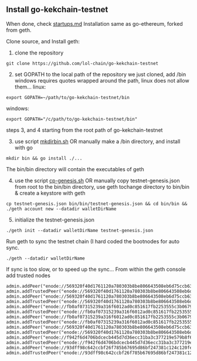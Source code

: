 ## Install go-kekchain-testnet
When done, check [startups.md](https://github.com/lol-chain/go-kekchain-testnet/blob/main/startups.md) 
Installation same as go-ethereum, forked from geth.

Clone source, and Install geth:
1) clone the repository
``` 
git clone https://github.com/lol-chain/go-kekchain-testnet
```

2) set GOPATH to the local path of the repository we just cloned, add /bin 
windows requires quotes wrapped around the path, linux does not allow them...
linux:
```
export GOPATH=~/path/to/go-kekchain-testnet/bin
```
windows: 
```
export GOPATH="/c/path/to/go-kekchain-testnet/bin"
```

steps 3, and 4 starting from the root path of go-kekchain-testnet 

3) use script [mkdirbin.sh](https://github.com/go-electronero/go-kekchain/blob/published/mkdirbin.sh)
OR
manually make a /bin directory, and install with go 
```
mkdir bin && go install ./...
```
The bin/bin directory will contain the executables of geth

4) use the script [cp-genesis.sh](https://github.com/go-electronero/go-kekchain/blob/published/cp-genesis.sh) 
OR 
manually copy testnet-genesis.json from root to the bin/bin directory, use geth tochange directory to bin/bin & create a keystore with geth
```
cp testnet-genesis.json bin/bin/testnet-genesis.json && cd bin/bin && ./geth account new --datadir walletDirName
```

5)  initialize the testnet-genesis.json
```
./geth init --datadir walletDirName testnet-genesis.json
```

Run geth to sync the testnet chain (I hard coded the bootnodes for auto sync.
```
./geth --datadir walletDirName
```

If sync is too slow, or to speed up the sync...
From within the geth console add trusted nodes 
```
admin.addPeer("enode://569320f40d1761120a780303b8be806643508eb6d75ccb63796710e42f2e888f1ef28069df719bd820d46f6f44a22c338a10e16c03df10509517edf4f0326d97@161.97.121.104:36514")
admin.addTrustedPeer("enode://569320f40d1761120a780303b8be806643508eb6d75ccb63796710e42f2e888f1ef28069df719bd820d46f6f44a22c338a10e16c03df10509517edf4f0326d97@161.97.121.104:36514")
admin.addPeer("enode://569320f40d1761120a780303b8be806643508eb6d75ccb63796710e42f2e888f1ef28069df719bd820d46f6f44a22c338a10e16c03df10509517edf4f0326d97@127.0.0.1:64206")
admin.addTrustedPeer("enode://569320f40d1761120a780303b8be806643508eb6d75ccb63796710e42f2e888f1ef28069df719bd820d46f6f44a22c338a10e16c03df10509517edf4f0326d97@127.0.0.1:64206")
admin.addPeer("enode://fb0af07315239a316f6012ad0c851617fb2253555c3b0679feb0e8ae15d2f8f2dc4b0e963fbac146a9bdc778b7147854da70df0c3eb7b40ba8b094d153730fde@161.97.121.84:64206")
admin.addTrustedPeer("enode://fb0af07315239a316f6012ad0c851617fb2253555c3b0679feb0e8ae15d2f8f2dc4b0e963fbac146a9bdc778b7147854da70df0c3eb7b40ba8b094d153730fde@161.97.121.84:64206")
admin.addPeer("enode://fb0af07315239a316f6012ad0c851617fb2253555c3b0679feb0e8ae15d2f8f2dc4b0e963fbac146a9bdc778b7147854da70df0c3eb7b40ba8b094d153730fde@161.97.121.84:60374")
admin.addTrustedPeer("enode://fb0af07315239a316f6012ad0c851617fb2253555c3b0679feb0e8ae15d2f8f2dc4b0e963fbac146a9bdc778b7147854da70df0c3eb7b40ba8b094d153730fde@161.97.121.84:60374")
admin.addPeer("enode://569320f40d1761120a780303b8be806643508eb6d75ccb63796710e42f2e888f1ef28069df719bd820d46f6f44a22c338a10e16c03df10509517edf4f0326d97@161.97.121.104:64206")
admin.addTrustedPeer("enode://569320f40d1761120a780303b8be806643508eb6d75ccb63796710e42f2e888f1ef28069df719bd820d46f6f44a22c338a10e16c03df10509517edf4f0326d97@161.97.121.104:64206")
admin.addPeer("enode://f942f6d4706bdcecb445d7d36ecc31ba3c377219e579b8f6a49675a0d5b58782cf16b82d756c5b0904280f11a459387f7b956747cd94a9ea96c8647a5f7b77ad@161.97.121.84:64206")
admin.addTrustedPeer("enode://f942f6d4706bdcecb445d7d36ecc31ba3c377219e579b8f6a49675a0d5b58782cf16b82d756c5b0904280f11a459387f7b956747cd94a9ea96c8647a5f7b77ad@161.97.121.84:64206")
admin.addPeer("enode://93dff98c642ccbf26f785b67695d86bf247381c124c120fea79576a35807d338e38df2ae0e9c40a4d97efd409e337dc6cc2ed94387d65685ffae1855e85c4929@161.97.121.104:52494")
admin.addTrustedPeer("enode://93dff98c642ccbf26f785b67695d86bf247381c124c120fea79576a35807d338e38df2ae0e9c40a4d97efd409e337dc6cc2ed94387d65685ffae1855e85c4929@161.97.121.104:52494")
```
